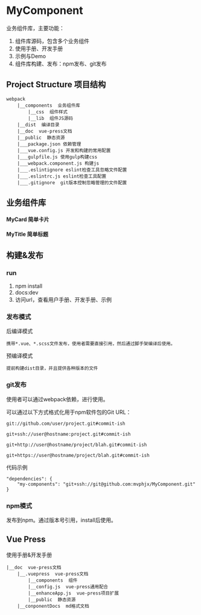 # MyComponent
业务组件库，主要功能：

1. 组件库源码，包含多个业务组件
2. 使用手册、开发手册
3. 示例与Demo
4. 组件库构建、发布：npm发布、git发布


## Project Structure 项目结构
    webpack
        |__components  业务组件库
            |__css  组件样式
            |__lib  组件JS源码
        |__dist  编译目录
        |__doc  vue-press文档
        |__public  静态资源
        |___package.json 依赖管理
        |___vue.config.js 开发和构建的常用配置
        |___gulpfile.js 使用gulp构建css
        |___webpack.component.js 构建js
        |___.eslintignore eslint检查工具忽略文件配置
        |___.eslintrc.js eslint检查工具配置
        |___.gitignore  git版本控制忽略管理的文件配置
        

## 业务组件库


#### MyCard 简单卡片
#### MyTitle 简单标题

## 构建&发布

### run

1. npm install
2. docs:dev
3. 访问url，查看用户手册、开发手册、示例

### 发布模式

后编译模式

    携带*.vue、*.scss文件发布，使用者需要直接引用，然后通过脚手架编译后使用。
    

预编译模式

    提前构建dist目录，并且提供各种版本的文件

### git发布

使用者可以通过webpack依赖，进行使用。

可以通过以下方式格式化用于npm软件包的Git URL：

    git://github.com/user/project.git#commit-ish
    
    git+ssh://user@hostname:project.git#commit-ish
    
    git+http://user@hostname/project/blah.git#commit-ish
    
    git+https://user@hostname/project/blah.git#commit-ish

代码示例

    "dependencies": {
        "my-components": "git+ssh://git@github.com:mvphjx/MyComponent.git"
    }


### npm模式

发布到npm。通过版本号引用，install后使用。



## Vue Press
使用手册&开发手册

    |__doc  vue-press文档
        |__.vuepress  vue-press文档
            |__components  组件
            |__config.js  vue-press通用配合
            |__enhanceApp.js  vue-press项目扩展
            |__public  静态资源
        |__conponentDocs  md格式文档

